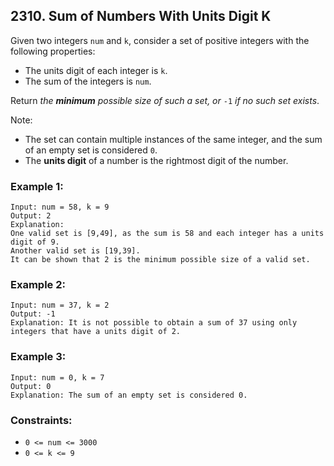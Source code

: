 ## 2310. Sum of Numbers With Units Digit K

Given two integers ```num``` and ```k```, consider a set of positive integers with the following properties:

* The units digit of each integer is ```k```.
* The sum of the integers is ```num```.

Return *the **minimum** possible size of such a set, or* ```-1``` *if no such set exists*.

Note:

* The set can contain multiple instances of the same integer, and the sum of an empty set is considered ```0```.
* The **units digit** of a number is the rightmost digit of the number.

### Example 1:
```
Input: num = 58, k = 9
Output: 2
Explanation:
One valid set is [9,49], as the sum is 58 and each integer has a units digit of 9.
Another valid set is [19,39].
It can be shown that 2 is the minimum possible size of a valid set.
```
### Example 2:
```
Input: num = 37, k = 2
Output: -1
Explanation: It is not possible to obtain a sum of 37 using only integers that have a units digit of 2.
```
### Example 3:
```
Input: num = 0, k = 7
Output: 0
Explanation: The sum of an empty set is considered 0.
```

### Constraints:

* ```0 <= num <= 3000```
* ```0 <= k <= 9```